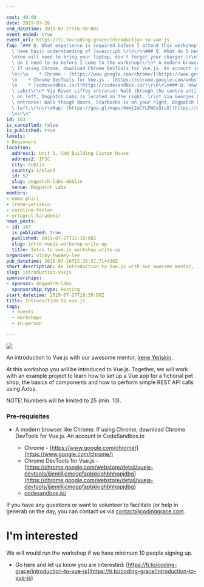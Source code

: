 ```yaml
---

cost: 40.00
date: 2019-07-26
end_datetime: 2019-07-27T16:30:00Z
event_ended: true
event_url: https://ti.to/coding-grace/introduction-to-vue-js
faq: "### Q. What experience is required before I attend this workshop?\r\nYou should\
  \ have basic understanding of Javascript.\r\n\r\n### Q. What do I need to bring?\r\
  \nYou will need to bring your laptop, don't forget your charger.\r\n\r\n### Q. What\
  \ do I need to do before I come to the workshop?\r\n* A modern browser like Chrome.\
  \ If using Chrome, download Chrome DevTools for Vue.js. An account in CodeSandbox.io\r\
  \n\r\n    * Chrome - [https://www.google.com/chrome/](https://www.google.com/chrome/)\r\
  \n    * Chrome DevTools for Vue.js - [https://chrome.google.com/webstore/detail/vuejs-devtools/ljjemllljcmogpfapbkkighbhhppjdbg](https://chrome.google.com/webstore/detail/vuejs-devtools/ljjemllljcmogpfapbkkighbhhppjdbg)\r\
  \n    * [codesandbox.io/](https://codesandbox.io/)\r\n\r\n### Q. How to find Dogpatch\
  \ Labs?\r\n* Via River Liffey entrance: Walk through the centre until you see Starbucks\
  \ on left, Dogpatch Labs is located on the right. \r\n* Via Georges Dock LUAS stop\
  \ entrance: Walk though doors, Starbucks is on your right, Dogpatch Labs is on your\
  \ left.\r\n\r\nMap: [https://goo.gl/maps/4dmj2eCFLFWSsQtu8](https://goo.gl/maps/4dmj2eCFLFWSsQtu8)\r\
  \n\r\n"
id: 103
is_cancelled: false
is_published: true
levels:
- Beginners
location:
  address1: Unit 1, CHQ Building Custom House
  address2: IFSC
  city: dublin
  country: ireland
  id: 52
  slug: dogpatch-labs-dublin
  venue: Dogpatch Labs
mentors:
- emma-phiri
- irene-yeriskin
- caroline-fenlon
- ertugrul-karademir
news_posts:
- id: 167
  is_published: true
  published: 2019-07-27T15:10:00Z
  slug: intro-vuejs-workshop-write-up
  title: Intro to vue.js workshop write-up
organiser: vicky-twomey-lee
pub_datetime: 2019-07-26T15:26:57.714430Z
short_description: An introduction to Vue.js with our awesome mentor, Irene Yeriskin.
slug: introduction-vuejs
sponsorships:
- sponsor: dogpatch-labs
  sponsorship_type: Hosting
start_datetime: 2019-07-27T10:30:00Z
title: Introduction to vue.js
tags:
  - events
  - workshops
  - in-person

---
```


<img src="https://secure.meetupstatic.com/photos/event/1/d/0/4/highres_482827428.jpeg" class="img-responsive img-thumbnail">

An introduction to Vue.js with our awesome mentor, [Irene Yeriskin](https://twitter.com/rene_iy).

At this workshop you will be introduced to Vue.js. Together, we will work with an example project to learn how to set up a Vue app for a fictional pet shop, the basics of components and how to perform simple REST API calls using Axios.

NOTE: Numbers will be limited to 25 (min. 10).

### Pre-requisites
* A modern browser like Chrome. If using Chrome, download Chrome DevTools for Vue.js. An account in CodeSandbox.io

    * Chrome - [https://www.google.com/chrome/](https://www.google.com/chrome/)
    * Chrome DevTools for Vue.js - [https://chrome.google.com/webstore/detail/vuejs-devtools/ljjemllljcmogpfapbkkighbhhppjdbg](https://chrome.google.com/webstore/detail/vuejs-devtools/ljjemllljcmogpfapbkkighbhhppjdbg)
    * [codesandbox.io/](https://codesandbox.io/)

If you have any questions or want to volunteer to facilitate (or help in general) on the day, you can contact us via <a href="mailto:contact@codinggrace.com">contact@codinggrace.com</a>.

# I'm interested
We will would run the workshop if we have minimum 10 people signing up.

* Go here and let us know you are interested: [https://ti.to/coding-grace/introduction-to-vue-js](https://ti.to/coding-grace/introduction-to-vue-js)


